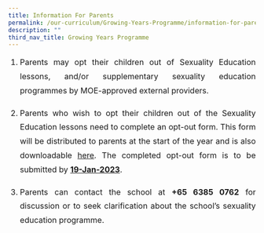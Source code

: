 ```yaml
---
title: Information For Parents
permalink: /our-curriculum/Growing-Years-Programme/information-for-parents/
description: ""
third_nav_title: Growing Years Programme
---
```

<ol>
	<li style="line-height:1.8; text-align:justify; font-size:16px">Parents may opt their children out of Sexuality Education lessons, and/or supplementary sexuality education programmes by MOE-approved external providers.</li><br>
<li style="line-height:1.8; text-align:justify; font-size:16px">Parents who wish to opt their children out of the Sexuality Education lessons need to complete an opt-out form. This form will be distributed to parents at the start of the year and is also downloadable&nbsp;<a href="/files/MOE%20Sexuality%20Education%20Letter_Opt%20Out.pdf" target="_blank">here</a>. The completed opt-out form is to be submitted by <b><u>19-Jan-2023</u></b>.</li><br>
	<li style="line-height:1.8; text-align:justify; font-size:16px">Parents can contact the school at <b>+65 6385 0762</b> for discussion or to seek clarification about the school’s sexuality education programme.</li>
	</ol>